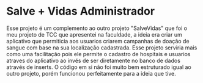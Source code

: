 # Salve + Vidas Administrador
Esse projeto é um complemento ao outro projeto "SalveVidas" que foi o meu projeto de TCC que apresentei na faculdade, a ideia era criar um aplicativo que permiticia aos    usuarios criarem campanhas de doação de sangue com base na sua localização cadastrada. 
Esse projeto serviria mais como uma facilitação pois ele permite o cadastro de hospitais e usuarios atraves do aplicativo ao invés de ser diretamente no banco de dados     através de inserts. 
O código em si não foi muito bem estruturado igual ao outro projeto, porém funcionou perfeitamente para a ideia que tive.
